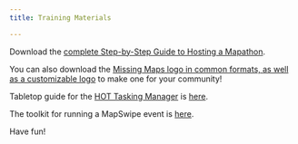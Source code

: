 ```yaml
---
title: Training Materials

---
```


Download the <a href="https://drive.google.com/drive/folders/1gXkvuQNRhfyOVv6XjmncFFUIK4m_yCTb" target="_blank">complete Step-by-Step Guide to Hosting a Mapathon</a>. 

You can also download the <a href="https://drive.google.com/drive/folders/1y-PJ3MoHndFtm_Xcm_7qPMjtNYxbygCs" target="_blank">Missing Maps logo in common formats, as well as a customizable logo</a> to make one for your community!

Tabletop guide for the <a href="https://tasks.hotosm.org/" target="_blank">HOT Tasking Manager</a> is <a href="../../assets/downloads/en/MissingMaps-tabletop.pdf" target="_blank">here</a>.

The toolkit for running a MapSwipe event is <a href="../../assets/downloads/en/" target="_blank">here</a>.

Have fun!